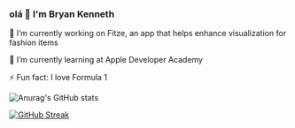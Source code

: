 ### olá 👋 I'm Bryan Kenneth

🔭 I’m currently working on Fitze, an app that helps enhance visualization for fashion items

 🌱 I’m currently learning at Apple Developer Academy
 
 ⚡ Fun fact: I love Formula 1
 
 ![Anurag's GitHub stats](https://github-readme-stats.vercel.app/api?username=bkenneth39&show_icons=true&theme=dark&count_private=true)
 
 [![GitHub Streak](https://streak-stats.demolab.com/?user=bkenneth39&theme=black-ice)](https://git.io/streak-stats)
<!--
**bkenneth39/bkenneth39** is a ✨ _special_ ✨ repository because its `README.md` (this file) appears on your GitHub profile.

Here are some ideas to get you started:


- 👯 I’m looking to collaborate on ...
- 🤔 I’m looking for help with ...
- 💬 Ask me about ...
- 📫 How to reach me: ...
- 😄 Pronouns: ...
- ⚡ Fun fact: ...
-->
